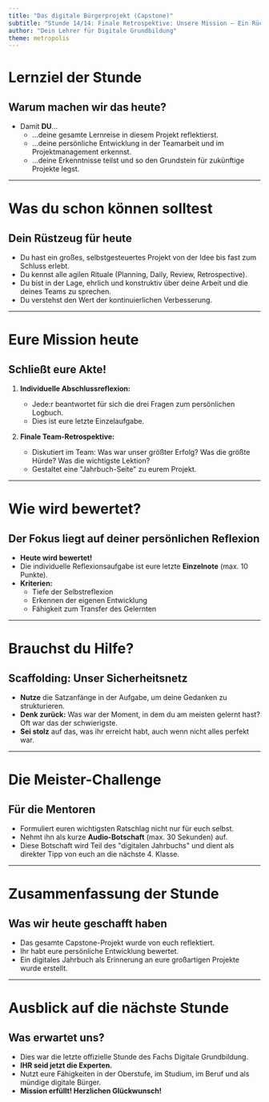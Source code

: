 ```yaml
---
title: "Das digitale Bürgerprojekt (Capstone)"
subtitle: "Stunde 14/14: Finale Retrospektive: Unsere Mission – Ein Rückblick"
author: "Dein Lehrer für Digitale Grundbildung"
theme: metropolis
---
```


# Lernziel der Stunde

## Warum machen wir das heute?

*   Damit **DU**...
    *   ...deine gesamte Lernreise in diesem Projekt reflektierst.
    *   ...deine persönliche Entwicklung in der Teamarbeit und im Projektmanagement erkennst.
    *   ...deine Erkenntnisse teilst und so den Grundstein für zukünftige Projekte legst.

---

# Was du schon können solltest

## Dein Rüstzeug für heute

*   Du hast ein großes, selbstgesteuertes Projekt von der Idee bis fast zum Schluss erlebt.
*   Du kennst alle agilen Rituale (Planning, Daily, Review, Retrospective).
*   Du bist in der Lage, ehrlich und konstruktiv über deine Arbeit und die deines Teams zu sprechen.
*   Du verstehst den Wert der kontinuierlichen Verbesserung.

---

# Eure Mission heute

## Schließt eure Akte!

1.  **Individuelle Abschlussreflexion:**
    *   Jede:r beantwortet für sich die drei Fragen zum persönlichen Logbuch.
    *   Dies ist eure letzte Einzelaufgabe.

2.  **Finale Team-Retrospektive:**
    *   Diskutiert im Team: Was war unser größter Erfolg? Was die größte Hürde? Was die wichtigste Lektion?
    *   Gestaltet eine "Jahrbuch-Seite" zu eurem Projekt.

---

# Wie wird bewertet?

## Der Fokus liegt auf deiner persönlichen Reflexion

*   **Heute wird bewertet!**
*   Die individuelle Reflexionsaufgabe ist eure letzte **Einzelnote** (max. 10 Punkte).
*   **Kriterien:**
    *   Tiefe der Selbstreflexion
    *   Erkennen der eigenen Entwicklung
    *   Fähigkeit zum Transfer des Gelernten

---

# Brauchst du Hilfe?

## Scaffolding: Unser Sicherheitsnetz

*   **Nutze** die Satzanfänge in der Aufgabe, um deine Gedanken zu strukturieren.
*   **Denk zurück:** Was war der Moment, in dem du am meisten gelernt hast? Oft war das der schwierigste.
*   **Sei stolz** auf das, was ihr erreicht habt, auch wenn nicht alles perfekt war.

---

# Die Meister-Challenge

## Für die Mentoren

*   Formuliert euren wichtigsten Ratschlag nicht nur für euch selbst.
*   Nehmt ihn als kurze **Audio-Botschaft** (max. 30 Sekunden) auf.
*   Diese Botschaft wird Teil des "digitalen Jahrbuchs" und dient als direkter Tipp von euch an die nächste 4. Klasse.

---

# Zusammenfassung der Stunde

## Was wir heute geschafft haben

*   Das gesamte Capstone-Projekt wurde von euch reflektiert.
*   Ihr habt eure persönliche Entwicklung bewertet.
*   Ein digitales Jahrbuch als Erinnerung an eure großartigen Projekte wurde erstellt.

---

# Ausblick auf die nächste Stunde

## Was erwartet uns?

*   Dies war die letzte offizielle Stunde des Fachs Digitale Grundbildung.
*   **IHR seid jetzt die Experten.**
*   Nutzt eure Fähigkeiten in der Oberstufe, im Studium, im Beruf und als mündige digitale Bürger.
*   **Mission erfüllt! Herzlichen Glückwunsch!**

